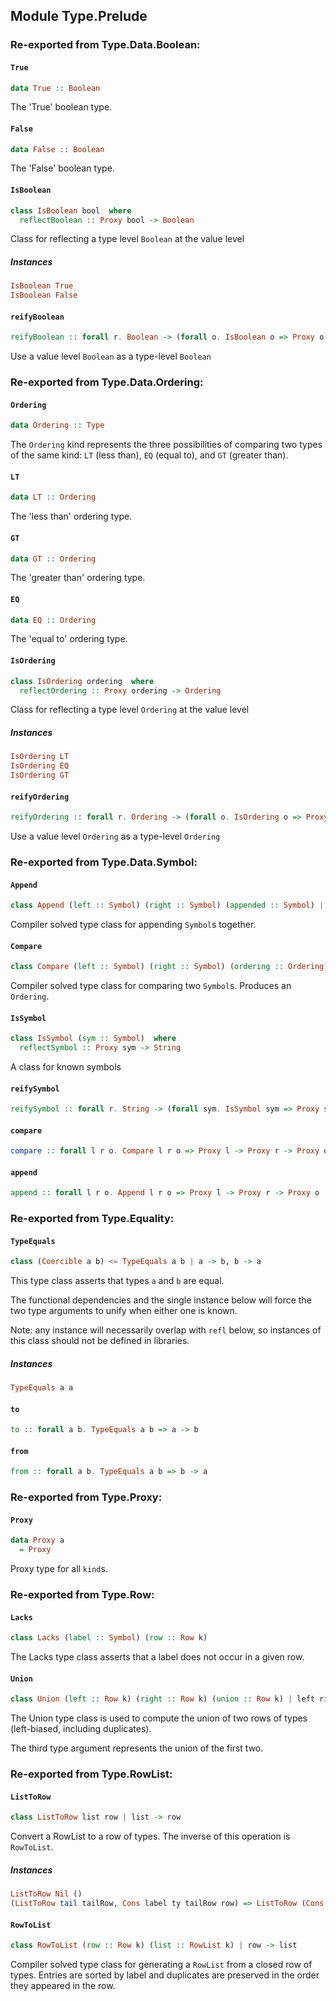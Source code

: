 ## Module Type.Prelude


### Re-exported from Type.Data.Boolean:

#### `True`

``` purescript
data True :: Boolean
```

The 'True' boolean type.

#### `False`

``` purescript
data False :: Boolean
```

The 'False' boolean type.

#### `IsBoolean`

``` purescript
class IsBoolean bool  where
  reflectBoolean :: Proxy bool -> Boolean
```

Class for reflecting a type level `Boolean` at the value level

##### Instances
``` purescript
IsBoolean True
IsBoolean False
```

#### `reifyBoolean`

``` purescript
reifyBoolean :: forall r. Boolean -> (forall o. IsBoolean o => Proxy o -> r) -> r
```

Use a value level `Boolean` as a type-level `Boolean`

### Re-exported from Type.Data.Ordering:

#### `Ordering`

``` purescript
data Ordering :: Type
```

The `Ordering` kind represents the three possibilities of comparing two
types of the same kind: `LT` (less than), `EQ` (equal to), and
`GT` (greater than).

#### `LT`

``` purescript
data LT :: Ordering
```

The 'less than' ordering type.

#### `GT`

``` purescript
data GT :: Ordering
```

The 'greater than' ordering type.

#### `EQ`

``` purescript
data EQ :: Ordering
```

The 'equal to' ordering type.

#### `IsOrdering`

``` purescript
class IsOrdering ordering  where
  reflectOrdering :: Proxy ordering -> Ordering
```

Class for reflecting a type level `Ordering` at the value level

##### Instances
``` purescript
IsOrdering LT
IsOrdering EQ
IsOrdering GT
```

#### `reifyOrdering`

``` purescript
reifyOrdering :: forall r. Ordering -> (forall o. IsOrdering o => Proxy o -> r) -> r
```

Use a value level `Ordering` as a type-level `Ordering`

### Re-exported from Type.Data.Symbol:

#### `Append`

``` purescript
class Append (left :: Symbol) (right :: Symbol) (appended :: Symbol) | left right -> appended, right appended -> left, appended left -> right
```

Compiler solved type class for appending `Symbol`s together.

#### `Compare`

``` purescript
class Compare (left :: Symbol) (right :: Symbol) (ordering :: Ordering) | left right -> ordering
```

Compiler solved type class for comparing two `Symbol`s.
Produces an `Ordering`.

#### `IsSymbol`

``` purescript
class IsSymbol (sym :: Symbol)  where
  reflectSymbol :: Proxy sym -> String
```

A class for known symbols

#### `reifySymbol`

``` purescript
reifySymbol :: forall r. String -> (forall sym. IsSymbol sym => Proxy sym -> r) -> r
```

#### `compare`

``` purescript
compare :: forall l r o. Compare l r o => Proxy l -> Proxy r -> Proxy o
```

#### `append`

``` purescript
append :: forall l r o. Append l r o => Proxy l -> Proxy r -> Proxy o
```

### Re-exported from Type.Equality:

#### `TypeEquals`

``` purescript
class (Coercible a b) <= TypeEquals a b | a -> b, b -> a
```

This type class asserts that types `a` and `b`
are equal.

The functional dependencies and the single
instance below will force the two type arguments
to unify when either one is known.

Note: any instance will necessarily overlap with
`refl` below, so instances of this class should
not be defined in libraries.

##### Instances
``` purescript
TypeEquals a a
```

#### `to`

``` purescript
to :: forall a b. TypeEquals a b => a -> b
```

#### `from`

``` purescript
from :: forall a b. TypeEquals a b => b -> a
```

### Re-exported from Type.Proxy:

#### `Proxy`

``` purescript
data Proxy a
  = Proxy
```

Proxy type for all `kind`s.

### Re-exported from Type.Row:

#### `Lacks`

``` purescript
class Lacks (label :: Symbol) (row :: Row k) 
```

The Lacks type class asserts that a label does not occur in a given row.

#### `Union`

``` purescript
class Union (left :: Row k) (right :: Row k) (union :: Row k) | left right -> union, right union -> left, union left -> right
```

The Union type class is used to compute the union of two rows of types
(left-biased, including duplicates).

The third type argument represents the union of the first two.

### Re-exported from Type.RowList:

#### `ListToRow`

``` purescript
class ListToRow list row | list -> row
```

Convert a RowList to a row of types.
The inverse of this operation is `RowToList`.

##### Instances
``` purescript
ListToRow Nil ()
(ListToRow tail tailRow, Cons label ty tailRow row) => ListToRow (Cons label ty tail) row
```

#### `RowToList`

``` purescript
class RowToList (row :: Row k) (list :: RowList k) | row -> list
```

Compiler solved type class for generating a `RowList` from a closed row
of types.  Entries are sorted by label and duplicates are preserved in
the order they appeared in the row.

